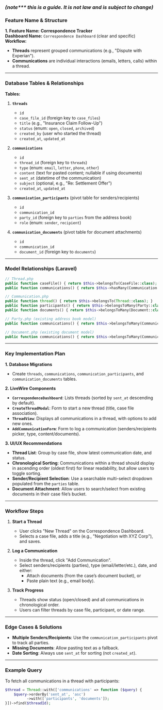 ### _(note*** this is a guide. It is not law and is subject to change)_

### Feature Name & Structure
**1. Feature Name:** **Correspondence Tracker**  
**Dashboard Name:** `Correspondence Dashboard` (clear and specific)  
**Workflow:**
- **Threads** represent grouped communications (e.g., "Dispute with Experian").
- **Communications** are individual interactions (emails, letters, calls) within a thread.

---

### Database Tables & Relationships
**Tables:**
1. **`threads`**
    - `id`
    - `case_file_id` (foreign key to `case_files`)
    - `title` (e.g., "Insurance Claim Follow-Up")
    - `status` (enum: `open`, `closed`, `archived`)
    - `created_by` (user who started the thread)
    - `created_at`, `updated_at`

2. **`communications`**
    - `id`
    - `thread_id` (foreign key to `threads`)
    - `type` (enum: `email`, `letter`, `phone`, `other`)
    - `content` (text for pasted content; nullable if using documents)
    - `sent_at` (datetime of the communication)
    - `subject` (optional, e.g., "Re: Settlement Offer")
    - `created_at`, `updated_at`

3. **`communication_participants`** (pivot table for senders/recipients)
    - `id`
    - `communication_id`
    - `party_id` (foreign key to `parties` from the address book)
    - `role` (enum: `sender`, `recipient`)

4. **`communication_documents`** (pivot table for document attachments)
    - `id`
    - `communication_id`
    - `document_id` (foreign key to `documents`)

---

### Model Relationships (Laravel)
```php  
// Thread.php  
public function caseFile() { return $this->belongsTo(CaseFile::class); }  
public function communications() { return $this->hasMany(Communication::class); }  

// Communication.php  
public function thread() { return $this->belongsTo(Thread::class); }  
public function participants() { return $this->belongsToMany(Party::class, 'communication_participants')->withPivot('role'); }  
public function documents() { return $this->belongsToMany(Document::class, 'communication_documents'); }  

// Party.php (existing address book model)  
public function communications() { return $this->belongsToMany(Communication::class, 'communication_participants'); }  

// Document.php (existing document model)  
public function communications() { return $this->belongsToMany(Communication::class, 'communication_documents'); }  
```

---

### Key Implementation Plan
**1. Database Migrations**
- Create `threads`, `communications`, `communication_participants`, and `communication_documents` tables.

**2. LiveWire Components**
- **`CorrespondenceDashboard`**: Lists threads (sorted by `sent_at` descending by default).
- **`CreateThreadModal`**: Form to start a new thread (title, case file association).
- **`ThreadView`**: Displays all communications in a thread, with options to add new ones.
- **`AddCommunicationForm`**: Form to log a communication (senders/recipients picker, type, content/documents).

**3. UI/UX Recommendations**
- **Thread List**: Group by case file, show latest communication date, and status.
- **Chronological Sorting**: Communications within a thread should display in ascending order (oldest first) for linear readability, but allow users to toggle sorting.
- **Sender/Recipient Selection**: Use a searchable multi-select dropdown populated from the `parties` table.
- **Document Attachment**: Allow users to search/select from existing documents in their case file’s bucket.

---

### Workflow Steps
1. **Start a Thread**
    - User clicks "New Thread" on the Correspondence Dashboard.
    - Selects a case file, adds a title (e.g., "Negotiation with XYZ Corp"), and saves.

2. **Log a Communication**
    - Inside the thread, click "Add Communication".
    - Select senders/recipients (parties), type (email/letter/etc.), date, and either:
        - Attach documents (from the case’s document bucket), or
        - Paste plain text (e.g., email body).

3. **Track Progress**
    - Threads show status (open/closed) and all communications in chronological order.
    - Users can filter threads by case file, participant, or date range.

---

### Edge Cases & Solutions
- **Multiple Senders/Recipients**: Use the `communication_participants` pivot to track all parties.
- **Missing Documents**: Allow pasting text as a fallback.
- **Date Sorting**: Always use `sent_at` for sorting (not `created_at`).

---

### Example Query
To fetch all communications in a thread with participants:
```php  
$thread = Thread::with(['communications' => function ($query) {  
    $query->orderBy('sent_at', 'asc')  
          ->with(['participants', 'documents']);  
}])->find($threadId);  
```
